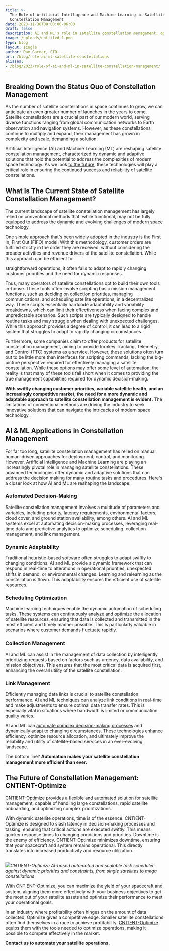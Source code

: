 ```yaml
---
title: >-
  The Role of Artificial Intelligence and Machine Learning in Satellite
  Constellation Management
date: 2023-11-30T00:00:00-06:00
draft: false
description: AI and ML's role in satellite constellation management, optimizing decisions and resource allocation for efficient space operations.
image: /uploads/untitled-1.png
type: blog
layout: single
author: Dax Garner, CTO
url: /blog/role-ai-ml-satellite-constellations
aliases:
- /blog/2023/role-of-ai-and-ml-in-satellite-constellation-management/
---
```

## Breaking Down the Status Quo of Constellation Management

As the number of satellite constellations in space continues to grow, we can anticipate an even greater number of launches in the years to come. Satellite constellations are a crucial part of our modern world, serving diverse functions ranging from global communication networks to Earth observation and navigation systems. However, as these constellations continue to multiply and expand, their management has grown in complexity and scale, demanding a solution.

Artificial Intelligence (AI) and Machine Learning (ML) are reshaping satellite constellation management, characterized by dynamic and adaptive solutions that hold the potential to address the complexities of modern space technology. As we look [to the future](https://cognitivespace.com/blog/automated-satellite-operations-pioneering-the-future-of-constellation-management/), these technologies will play a critical role in ensuring the continued success and reliability of satellite constellations.

## What Is The Current State of Satellite Constellation Management?

The current landscape of satellite constellation management has largely relied on conventional methods that, while functional, may not be fully equipped to address the dynamic and evolving challenges of modern space technology.

One simple approach that's been widely adopted in the industry is the First In, First Out (FIFO) model. With this methodology, customer orders are fulfilled strictly in the order they are received, without considering the broader activities and revenue drivers of the satellite constellation. While this approach can be efficient for

straightforward operations, it often fails to adapt to rapidly changing customer priorities and the need for dynamic responses.

Thus, many operators of satellite constellations opt to build their own tools in-house. These tools often involve scripting basic mission management functions, such as deciding on collection priorities, managing communications, and scheduling satellite operations, in a decentralized way. These scripts essentially hardcode adaptability and variability breakdowns, which can limit their effectiveness when facing complex and unpredictable scenarios. Such scripts are typically designed to handle routine tasks and may struggle when dealing with unexpected challenges. While this approach provides a degree of control, it can lead to a rigid system that struggles to adapt to rapidly changing circumstances.

Furthermore, some companies claim to offer products for satellite constellation management, aiming to provide turnkey Tracking, Telemetry, and Control (TTC) systems as a service. However, these solutions often turn out to be little more than interfaces for scripting commands, lacking the big-picture perspective required for effectively managing a satellite constellation. While these options may offer some level of automation, the reality is that many of these tools fall short when it comes to providing the true management capabilities required for dynamic decision-making.

**With swiftly changing customer priorities, variable satellite health, and an increasingly competitive market, the need for a more dynamic and adaptable approach to satellite constellation management is evident.** The limitations of conventional methods are driving the industry to seek innovative solutions that can navigate the intricacies of modern space technology.

## AI & ML Applications in Constellation Management

For far too long, satellite constellation management has relied on manual, human-driven approaches for deployment, control, and monitoring. However, Artificial Intelligence and Machine Learning are playing an increasingly pivotal role in managing satellite constellations. These advanced technologies offer dynamic and adaptive solutions that can address the decision making for many routine tasks and procedures. Here's a closer look at how AI and ML are reshaping the landscape:

### Automated Decision-Making

Satellite constellation management involves a multitude of parameters and variables, including priority, latency requirements, environmental factors, cloud cover, and ground station availability, among others. AI and ML systems excel at automating decision-making processes, leveraging real-time data and predictive analytics to optimize scheduling, collection management, and link management.

### Dynamic Adaptability

Traditional heuristic-based software often struggles to adapt swiftly to changing conditions. AI and ML provide a dynamic framework that can respond in real-time to alterations in operational priorities, unexpected shifts in demand, or environmental changes. Learning and relearning as the constellation is flown. This adaptability ensures the efficient use of satellite resources.

### Scheduling Optimization

Machine learning techniques enable the dynamic automation of scheduling tasks. These systems can continuously analyze and optimize the allocation of satellite resources, ensuring that data is collected and transmitted in the most efficient and timely manner possible. This is particularly valuable in scenarios where customer demands fluctuate rapidly.

### Collection Management

AI and ML can assist in the management of data collection by intelligently prioritizing requests based on factors such as urgency, data availability, and mission objectives. This ensures that the most critical data is acquired first, enhancing the overall utility of the satellite constellation.

### Link Management

Efficiently managing data links is crucial to satellite constellation performance. AI and ML techniques can analyze link conditions in real-time and make adjustments to ensure optimal data transfer rates. This is especially vital in situations where bandwidth is limited or communication quality varies.

AI and ML can [automate complex decision-making processes](https://cognitivespace.com/blog/automated-satellite-operations-pioneering-the-future-of-constellation-management/) and dynamically adapt to changing circumstances. These technologies enhance efficiency, optimize resource allocation, and ultimately improve the reliability and utility of satellite-based services in an ever-evolving landscape.

The bottom line? **Automation makes your satellite constellation management more efficient than ever.**

## The Future of Constellation Management: CNTIENT-Optimize

[CNTIENT-Optimize](https://www.cognitivespace.com/product/) provides a flexible and automated solution for satellite management, capable of handling large constellations, rapid satellite onboarding, and optimizing complex prioritizations.

With dynamic satellite operations, time is of the essence. CNTIENT-Optimize is designed to slash latency in decision-making processes and tasking, ensuring that critical actions are executed swiftly. This means quicker response times to changing conditions and priorities. Downtime is the enemy of efficiency. CNTIENT-Optimize minimizes downtime, ensuring that your spacecraft and system remains operational. This directly translates into increased productivity and resource utilization.

## <!-- notionvc: b1caf63c-b6f3-40a4-a646-0f6a0e82799d -->

![](/uploads/untitled-1.png)*CNTIENT-Optimize AI-based automated and scalable task scheduler against dynamic priorities and constraints, from single satellites to mega constellations*<!-- notionvc: 233e804a-90c2-4522-9192-1637c719157f -->

With CNTIENT-Optimize, you can maximize the yield of your spacecraft and system, aligning them more effectively with your business objectives to get the most out of your satellite assets and optimize their performance to meet your operational goals.

In an industry where profitability often hinges on the amount of data collected, Optimize gives a competitive edge. Smaller satellite constellations often find themselves in a race to achieve profitability. [CNTIENT-Optimize](https://www.cognitivespace.com/product/) equips them with the tools needed to optimize operations, making it possible to compete effectively in the market.

**Contact us to automate your satellite operations.**

<!-- notionvc: de0237cf-c9da-4765-840a-71800151ed61 -->
